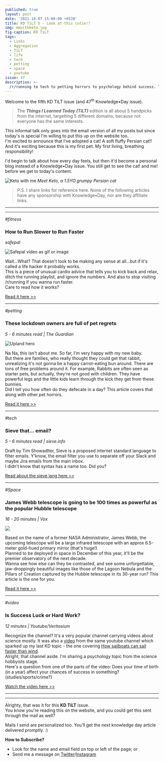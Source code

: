 ```yaml
---
published: true
layout: post
date: '2021-10-07 15:00:00 +0530'
title: KD TiLT 5 - Look at this cutie!!
img: mewithketo.jpg
fig-caption: KD TiLT
tags:
  - Links
  - Aggregation
  - TiLT
  - life
  - tech
  - petting
  - space
  - youtube
issue: 47
description: >-
  /r/running to tech to petting horrors to psychology behind success. This one is packed with stories.
---
```

Welcome to the fifth KD TiLT issue (and 47<sup>th</sup> Knowledge•Day issue).  

> The **_Things I Learned Today (TiLT)_** edition is all about 5 handpicks from the internet, targetting 5 different domains, because not everyone has the same interests.  

This informal talk only goes into the email version of all my posts but since today's is special I'm willing to put this up on the website too.  
I'm excited to announce that I've adopted a cat! A soft fluffy Persian cat!!  
And it's exciting because this is my first pet. My first living, breathing responsibility!  

I'd begin to talk about how every day feels, but then it'd become a personal blog instead of a Knowledge•Day issue. You still get to see the cat! and me! before we get to today's content.

![Keto with me]({{site.baseurl}}/assets/img/mewithketo.jpg)
_Meet Keto, a 1.5YO grumpy Persian cat_

> P.S. I share links for reference here. None of the following articles have any sponsorship with Knowledge•Day, nor are they affiliate links.  

-----
-----

_#fitness_
### How to Run Slower to Run Faster
_safepal_

![Safepal video as gif or image](https://c.tenor.com/kdGPgfgC3xgAAAAd/safepal-safepal-wallet.gif)  

Wait...What? That doesn't look to be making any sense at all...but if it's called a life hacker it probably works.  
This is a piece of unusual cardio advice that tells you to kick back and relax, ditch the running playlist, and ignore the numbers. And also to stop visiting /r/running if you wanna run faster.  
Care to read how it works?

[Read it here >>](https://lifehacker.com/how-to-run-slower-to-run-faster-1847752652?utm_source=knowledgeday_newsletter)  

--------

_#petting_
### These lockdown owners are full of pet regrets
_5 - 6 minutes read | The Guardian_

![Upland hero](https://static.news.bitcoin.com/wp-content/uploads/2021/02/l0MZG6do-upland.png)  

Na Na, this isn't about me. So far, I'm very happy with my new baby.  
But there are families, who really thought they could get that rabbit, unrealizing it's not gonna be a happy carrot-eating bun around. There are tons of free problems around it. For example, Rabbits are often seen as starter pets, but actually, they're not good with children. They have powerful legs and the little kids learn through the kick they get from these bunnies.  
Did I tell you how often do they defecate in a day? This article covers that along with other pet horrors.  

[Read it here >>](https://getpocket.com/explore/item/yappy-dogs-moody-cats-why-lockdown-owners-are-full-of-pet-regret?utm_source=knowledgeday_newsletter)   

--------

_#tech_
### Sieve that... email?
_5 - 6 minutes read | sieve.info_

Draft by Tim Showadlter, Sieve is a proposed internet standard language to filter emails. Y'know, the email filter you use to separate off your Slack and maybe Jira emails from the main inbox.  
I didn't know that syntax has a name too. Did you?  

[Read about the sieve lang here >>](http://sieve.info/overview?utm_source=knowledgeday_newsletter)

--------

_#Space_
### James Webb telescope is going to be 100 times as powerful as the popular Hubble telescope
_16 - 20 minutes | Vox_

![](https://cdn.vox-cdn.com/thumbor/YXEO1ytzTrrFO6kWowWkr08B0nM=/0x0:1414x957/920x0/filters:focal(0x0:1414x957):format(webp):no_upscale()/cdn.vox-cdn.com/uploads/chorus_asset/file/22863755/JWST_HST_primary_mirrors.jpeg)

Based on the name of a former NASA Administrator, James Webb, the upcoming telescope will be a large infrared telescope with an approx 6.5-meter gold-hued primary mirror (that's huge!).  
Planned to be deployed in space in December of this year, it'll be the premier observatory of the next decade.  
Wanna see how else can they be contrasted, and see some unforgettable, jaw-droppingly beautiful images like those of the Lagoon Nebula and the Pillars of Creation captured by the Hubble telescope in its 30-year run? This article is the one for you.

[Read it here >>](https://www.vox.com/science-and-health/22664709/james-webb-space-telescope-launch-date-december-science-hubble?utm_source=knowledgeday_newsletter)

------

_#video_
### Is Success Luck or Hard Work?
_12 minutes | Youtube/Veritasium_

Recognize the channel? It's a very popular channel carrying videos about science mostly. It was also a [video](https://www.youtube.com/watch?v=jyQwgBAaBag) from the same youtube channel which sparked up my last KD topic - the one covering [How sailboats can sail faster than wind](https://knowledgeday.in/sailboat-wind-relation/).  
Alright, that channel aside. I'm sharing a psychology topic from the science hobbyists stage.  
Here's a question from one of the parts of the video: Does your time of birth (in a year) affect your chances of success in something? (studies/sports/crime?)  

[Watch the video here >>](https://www.youtube.com/watch?v=3LopI4YeC4I?utm_source=knowledgeday_newsletter)  

------
------

Alrighty, that was it for this **KD TiLT** issue.   
You know you're reading this on the website, and you could get this sent through the mail as well?  

Mails I send are personalized too. You'll get the next knowledge day article delivered promptly. :)  

**How to Subscribe?**  
- Look for the name and email field on top or left of the page; or   
- Send me a message on [Twitter](https://twitter.com/knowledgedaynl)/[Instagram](http://instagram.com/knowledgedaynl)  
